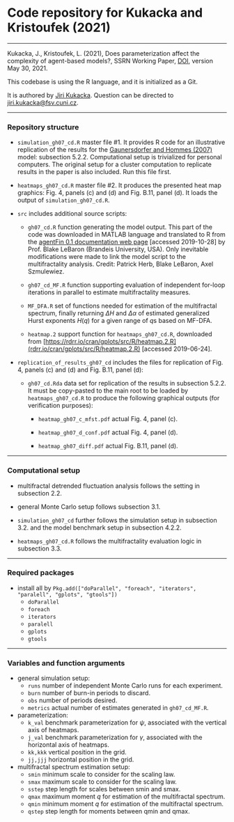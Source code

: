 # Code repository for Kukacka and Kristoufek (2021)

---

Kukacka, J., Kristoufek, L. (2021), Does parameterization affect the complexity of agent-based models?, SSRN Working Paper, [DOI](https://dx.doi.org/10.2139/ssrn.3654362), version May 30, 2021.

This codebase is using the R language, and it is initialized as a Git.

It is authored by [Jiri Kukacka](https://ies.fsv.cuni.cz/en/staff/kukacka). Question can be directed to [jiri.kukacka@fsv.cuni.cz](jiri.kukacka@fsv.cuni.cz).

---

### Repository structure

* `simulation_gh07_cd.R`         master file #1. It provides R code for an illustrative replication of the results for the [Gaunersdorfer and Hommes (2007)](https://doi.org/10.1007/978-3-540-34625-8_9) model: subsection 5.2.2. Computational setup is trivialized for personal computers. The original setup for a cluster computation to replicate results in the paper is also included. Run this file first.

* `heatmaps_gh07_cd.R`           master file #2. It produces the presented heat map graphics: Fig. 4, panels (c) and (d) and Fig. B.11, panel (d). It loads the output of `simulation_gh07_cd.R`.

* `src`                            includes additional source scripts:

   * `gh07_cd.R`                    function generating the model output. This part of the code was downloaded in MATLAB language and translated to R from the [agentFin 0.1 documentation web page](\href{http://people.brandeis.edu/~blebaron/classes/agentfin/GaunersdorferHommes.html) [accessed 2019-10-28] by Prof. Blake LeBaron (Brandeis University, USA). Only inevitable modifications were made to link the model script to the multifractality analysis. Credit: Patrick Herb, Blake LeBaron, Axel Szmulewiez.

   * `gh07_cd_MF.R`                 function supporting evaluation of independent for-loop iterations in parallel to estimate multifractality measures.

   * `MF_DFA.R`                     set of functions needed for estimation of the multifractal spectrum, finally returning $\Delta H$ and $\Delta \alpha$ of estimated generalized Hurst exponents $H(q)$ for a given range of $q$s based on MF-DFA.

   * `heatmap.2`                    support function for `heatmaps_gh07_cd.R`, downloaded from [https://rdrr.io/cran/gplots/src/R/heatmap.2.R](rdrr.io/cran/gplots/src/R/heatmap.2.R) [accessed 2019-06-24].  

* `replication_of_results_gh07_cd` includes the files for replication of Fig. 4, panels (c) and (d) and Fig. B.11, panel (d):

   * `gh07_cd.Rda`                  data set for replication of the results in subsection 5.2.2. It must be copy-pasted to the main root to be loaded by `heatmaps_gh07_cd.R` to produce the following graphical outputs (for verification purposes):

      * `heatmap_gh07_c_mfst.pdf`          actual Fig. 4, panel (c).
   
      * `heatmap_gh07_d_conf.pdf`          actual Fig. 4, panel (d).

      * `heatmap_gh07_diff.pdf`            actual Fig. B.11, panel (d).

---

### Computational setup

* multifractal detrended fluctuation analysis follows the setting in subsection 2.2.

* general Monte Carlo setup follows subsection 3.1.

* `simulation_gh07_cd` further follows the simulation setup in subsection 3.2. and the model benchmark setup in subsection 4.2.2.

* `heatmaps_gh07_cd.R` follows the multifractality evaluation logic in subsection 3.3.

---

### Required packages

* install all by `Pkg.add(["doParallel", "foreach", "iterators", "paralell", "gplots", "gtools"])`
   * `doParallel`
   * `foreach`
   * `iterators`
   * `paralell`
   * `gplots`
   * `gtools`

---

### Variables and function arguments

* general simulation setup:
   * `runs`    number of independent Monte Carlo runs for each experiment.
   * `burn`    number of burn-in periods to discard.
   * `obs`     number of periods desired.
   * `metrics` actual number of estimates generated in `gh07_cd_MF.R`.
* parameterization:
   * `k_val`   benchmark parameterization for $\psi$, associated with the vertical axis of heatmaps.
   * `j_val`   benchmark parameterization for $\gamma$, associated with the horizontal axis of heatmaps.
   * `kk,kkk`  vertical position in the grid.
   * `jj,jjj`  horizontal position in the grid.
* multifractal spectrum estimation setup:
   * `smin`    minimum scale to consider for the scaling law.
   * `smax`    maximum scale to consider for the scaling law.
   * `sstep`   step length for scales between smin and smax.
   * `qmax`    maximum moment $q$ for estimation of the multifractal spectrum.
   * `qmin`    minimum moment $q$ for estimation of the multifractal spectrum.
   * `qstep`   step length for moments between qmin and qmax.